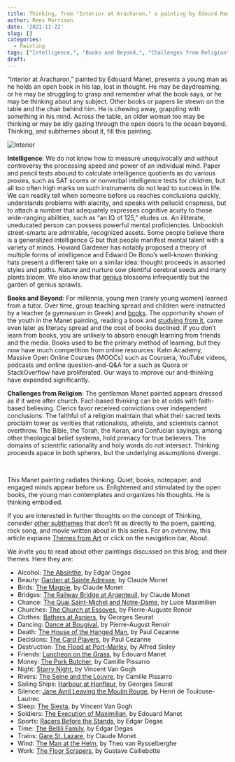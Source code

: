 ```yaml
---
title: Thinking, from "Interior at Aracharon," a painting by Edourd Manet
author: Rees Morrison
date: '2021-11-22'
slug: []
categories:
  - Painting
tags: ["Intelligence,", "Books and Beyond,", "Challenges from Religion",]
draft: 
---
```


“Interior at Aracharon,” painted by Edouard Manet, presents a young man as he holds an open book in his lap, lost in thought.  He may be daydreaming, or he may be struggling to grasp and remember what the book says, or he may be thinking about any subject.  Other books or papers lie strewn on the table and the chair behind him.  He is chewing away, grappling with something in his mind.  Across the table, an older woman too may be thinking or may be idly gazing through the open doors to the ocean beyond.  Thinking, and subthemes about it, fill this painting.

<!--more-->

![Interior](/media/ThinkingManet.jpg)

**Intelligence**:  We do not know how to measure unequivocally and without controversy the processing speed and power of an individual mind.   Paper and pencil tests abound to calculate intelligence quotients as do various proxies, such as SAT scores or nonverbal intelligence tests for children, but all too often high marks on such instruments do not lead to success in life. We can readily tell when someone before us reaches conclusions quickly, understands problems with alacrity, and speaks with pellucid crispness, but to attach a number that adequately expresses cognitive acuity to those wide-ranging abilities, such as “an IQ of 125,” eludes us.  An illiterate, uneducated person can possess powerful mental proficiencies. Unbookish street-smarts are admirable, recognized assets. Some people believe there is a generalized intelligence G but that people manifest mental talent with a variety of minds.  Howard Gardener has notably proposed a theory of multiple forms of intelligence and Edward De Bono’s well-known thinking hats present a different take on a similar idea:  thought proceeds in assorted styles and paths.  Nature and nurture sow plentiful cerebral seeds and many plants bloom.  We also know that [genius](beautiful) blossoms infrequently but the garden of genius sprawls.

**Books and Beyond**:   For millennia, young men (rarely young women) learned from a tutor.   Over time, group teaching spread and children were instructed by a teacher (a gymnasium in Greek) and [books](wonderful).  The opportunity shown of the youth in the Manet painting, reading a book and [studying from it](raven), came even later as literacy spread and the cost of books declined.  If you don’t learn from books, you are unlikely to absorb enough learning from friends and the media.   Books used to be the primary method of learning, but they now have much competition from online resources: Kahn Academy, Massive Open Online Courses (MOOCs) such as Coursera, YouTube videos, podcasts and online question-and-Q&A for a such as Quora or StackOverflow have proliferated.  Our ways to improve our and-thinking have expanded significantly.

**Challenges from Religion**: The gentleman Manet painted appears dressed as if it were after church.  Fact-based thinking can be at odds with faith-based believing.   Clerics favor received convictions over independent conclusions.  The faithful of a religion maintain that what their sacred texts proclaim tower as verities that rationalists, atheists, and scientists cannot overthrow.  The Bible, the Torah, the Koran, and Confucian sayings, among other theological belief systems, hold primacy for  true believers.   The domains of scientific rationality and holy words do not intersect.   Thinking proceeds apace in both spheres, but the underlying assumptions diverge.

&nbsp;

This Manet painting radiates thinking.  Quiet, books, notepaper, and engaged minds appear before us.  Enlightened and stimulated by the open books, the young man contemplates and organizes his thoughts.  He is thinking embodied.

If you are interested in further thoughts on the concept of Thinking, consider [other subthemes]() that don’t fit as directly to the poem, painting, rock song, and movie written about in this series.  For an overview, this article explains [Themes from Art](http://bit.ly/3sRXopI) or click on the navigation bar, About.

We invite you to read about other paintings discussed on this blog, and their themes.  Here they are: 

* Alcohol: [The Absinthe](https://themesfromart.com/post/2021-02-03-alcohol-absinthe-degas/alcoholabsinthedegas/), by Edgar Degas
* Beauty: [Garden at Sainte Adresse](https://themesfromart.com/post/2021-04-21-beauty-garden-at-sainte-adresse-from-a-painting-by-claude-monet/beautystadress/), by Claude Monet
* Birds: [The Magpie](https://themesfromart.com/post/2021-06-07-birds-the-magpie-a-painting-by-claude-monet/birdsmagpie/), by Claude Monet
* Bridges: [The Railway Bridge at Argenteuil](https://themesfromart.com/post/2021-07-26-bridges-from-the-railway-bridge-at-argenteuill-a-painting-by-claude-monet/bridgesmonet/), by Claude Monet
* Chance: [The Quai Saint-Michel and Notre-Dame](http://localhost:4321/post/2021-03-14-chancechurch/chancechurch/), by Luce Maximilien
* Churches: [The Church at Essoyes](https://themesfromart.com/post/2021-05-21-churches-from-the-church-at-essoyes-a-painting-by-pierre-auguste-renoir/churchesrenoir/), by Pierre-Auguste Renoir 
* Clothes: [Bathers at Asniers](https://themesfromart.com/post/2021-08-30-clothes-from-bathers-at-asnieres-a-painting-by-georges-seurat/clothesbathers/), by Georges Seurat
* Dancing: [Dance at Bougival](https://themesfromart.com/post/2021-09-09-dancing-from-dance-at-bougival-a-painting-by-pierre-august-renoir/dancingbougival/), by Pierre-August Renoir
* Death: [The House of the Hanged Man](https://themesfromart.com/post/2021-05-03-death-from-house-of-the-hanged-man-a-painting-by-paul-cezanne/deathhanged/), by Paul Cezanne
* Decisions: [The Card Players](https://themesfromart.com/post/2021-02-08-decisions-the-card-players-a-painting-by-paul-cezanne/decisionscardplayerscezanne/), by Paul Cezanne
* Destruction: [The Flood at Port-Marley](https://themesfromart.com/post/2021-02-18-destruction-from-flood-at-port-marly-a-painting-by-alfred-sisley/destructionflood/), by Alfred Sisley
* Friends: [Luncheon on the Grass](https://themesfromart.com/post/2021-06-20-friends-luncheon-on-the-grass-a-painting-by-edouard-manet/friendsluncheon/), by Edouard Manet
* Money: [The Pork Butcher](https://themesfromart.com/post/2021-10-15-money-from-the-pork-butcher-a-painting-by-camille-pissarro/moneypork/), by Camille Pissarro
* Night: [Starry Night](https://themesfromart.com/post/2021-11-05-night-from-the-starry-night-a-painting-by-vincent-van-gogh/nightstarry/), by Vincent Van Gogh
* Rivers: [The Seine and the Louvre](https://themesfromart.com/post/2021-10-03-rivers-from-the-seine-and-the-louvre-a-painting-by-camille-pissarro/riversseine/), by Camille Pissarro
* Sailing Ships: [Harbour at Honfleur](https://themesfromart.com/post/2021-06-26-sailing-ships-harbour-at-honfleur-a-painting-by-georges-seurat/sailinghonfleur/), by Georges Seurat
* Silence: [Jane Avril Leaving the Moulin Rouge](https://themesfromart.com/post/silenceavril/), by Henri de Toulouse-Lautrec
* Sleep: [The Siesta](https://themesfromart.com/post/2021-09-22-sleep-from-the-siesta-a-painting-by-vincent-van-gogh/sleepsiesta/), by Vincent Van Gogh
* Soldiers: [The Execution of Maximilian](https://themesfromart.com/post/2021-08-02-soldiers-the-execution-of-maximilian-a-painting-by-edouard-manet/soldiersmanet/), by Edouard Manet 
* Sports: [Racers Before the Stands](https://themesfromart.com/post/2021-07-12-sports-from-racers-before-the-stands-a-painting-by-edgar-degas/sportsdegas/), by Edgar Degas
* Time:	[The Bellili Family](https://themesfromart.com/post/2021-03-08-time-from-the-bellili-family-by-edgar-degas/timebellili/), by Edgar Degas
* Trains: [Gare St. Lazare](https://themesfromart.com/post/2021-05-10-trainslazare/trainslazare/), by Claude Monet
* Wind: [The Man at the Helm](https://themesfromart.com/post/2021-08-12-wind-from-the-man-at-the-helm-a-painting-by-theo-van-rysselberghe/windhelm/), by Theo van Rysselberghe
* Work:	[The Floor Scrapers](https://themesfromart.com/post/2021-02-26-workscrapers/workscrapers/), by Gustave Caillebotte


